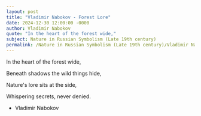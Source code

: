 ```yaml
---
layout: post
title: "Vladimir Nabokov - Forest Lore"
date: 2024-12-30 12:00:00 -0000
author: Vladimir Nabokov
quote: "In the heart of the forest wide,"
subject: Nature in Russian Symbolism (Late 19th century)
permalink: /Nature in Russian Symbolism (Late 19th century)/Vladimir Nabokov/Vladimir Nabokov - Forest Lore
---
```


In the heart of the forest wide,

Beneath shadows the wild things hide,

Nature's lore sits at the side,

Whispering secrets, never denied.


- Vladimir Nabokov
